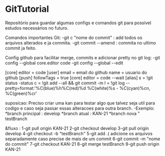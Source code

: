 # GitTutorial
Repositório para guardar algumas configs e comandos git para possível estudos necessários no futuro.

Comandos importantes Git:
-git c "nome do commit" : add todos os arquivos alterados e ja commita.
-git commit --amend : commita no ultimo commit ja feito.

Config github para facilitar merge, commits e adicionar pretty no git log:
-git config --global core.editor code
-git config --global --edit

[core]
	editor = code
[user]
	email = email do github
	name = usuario do github
[push]
	followTags = true
[core]
	editor = code --wait
[alias]
	s = !git status -status
	c = !git add --all && git commit -m
	l = !git log --pretty=format:'%C(blue)%h%C(red)%d %C(white)%s - %C(cyan)%cn, %C(green)%cr'




suposicao:
Preciso criar uma kan para testar algo que talvez seja util para codigo e caso seja
passar essas alteracoes para outra branch.
-Exemplo:
	*branch principal : develop
	*branch atual : KAN-21
	*branch nova " testBranch

&fluxo :
1-git pull origin KAN-21
2-git checkout develop
3-git pull origin develop
4-git checkout -b "testBranch"
5-git add .( adicione os arquivos separadamente caso precise de mais de um commit
6-git commit -m "nome do commit"
7-git checkout KAN-21
8-git merge testBranch
9-git push origin KAN-21
